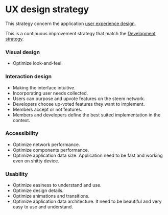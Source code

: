 # UX design strategy

This strategy concern the application [user experience design](https://en.wikipedia.org/wiki/User_experience_design#Elements).

This is a continuous improvement strategy that match the [Development strategy](https://github.com/esteem8app/esteem8app.github.io/blob/master/docs/strategies/Developement-strategy.md).

### Visual design
* Optimize look-and-feel.

### Interaction design
* Making the interface intuitive.
* Incorporating user needs collected.
 * Users can purpose and upvote features on the steem network.
 * Developers choose up-voted features they want to implement.
 * Members accept or not features.
 * Members and developers define the best suited implementation in the context.

### Accessibility
* Optimize network performance.
* Optimize components performance.
* Optimize application data size.
Application need to be fast and working even on shitty device.

### Usability
* Optimize easiness to understand and use.
 * Optimize design details.
 * Optimize animations and transitions.
 * Optimize application data architecture.
It need to be beautiful and very easy to use and understand.
